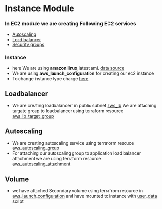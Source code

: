 # Instance Module
### In EC2 module we are creating Following  EC2 services 

- [Autoscaling](https://github.com/dhaval512/terraform-vpc-ec2-practical/blob/master/modules/instance/autoscaling.tf)
- [Load balancer](https://github.com/dhaval512/terraform-vpc-ec2-practical/blob/master/modules/instance/elb.tf)
- [Security groups](https://github.com/dhaval512/terraform-vpc-ec2-practical/blob/master/modules/instance/security.tf)

### Instance
- here We are using **amazon linux**,latest ami. [data source](https://github.com/dhaval512/terraform-vpc-ec2-practical/blob/master/modules/instance/autoscaling.tf#L1)
- We are using **aws_launch_configuration** for creating our ec2 instance 
- To change instance type change [here](https://github.com/dhaval512/terraform-vpc-ec2-practical/blob/master/modules/instance/variable.tf#L11)

## Loadbalancer
- We are creating loadbalancerr in public subnet [aws_lb](https://github.com/dhaval512/terraform-vpc-ec2-practical/blob/master/modules/instance/elb.tf#L1) 
 We are  attaching targate group to loadbalancer using terraform resource [aws_lb_target_group](https://github.com/dhaval512/terraform-vpc-ec2-practical/blob/master/modules/instance/elb.tf#L16)
## Autoscaling 

-  We are creating autoscaling service using terraform resouce  [aws_autoscaling_group](https://github.com/dhaval512/terraform-vpc-ec2-practical/blob/master/modules/instance/autoscaling.tf#L10) 
- For attaching our autoscaling group to application load balancer attachment we are using terraform resource [aws_autoscaling_attachment](https://github.com/dhaval512/terraform-vpc-ec2-practical/blob/master/modules/instance/autoscaling.tf#L60)

## Volume
- we have attached Secondary volume using terrafrom resource in [aws_launch_configuration](https://github.com/dhaval512/terraform-vpc-ec2-practical/blob/master/modules/instance/autoscaling.tf#49) and have mounted to instance with [user_data](https://github.com/dhaval512/terraform-vpc-ec2-practical/blob/master/modules/instance/autoscaling.tf#L38) script